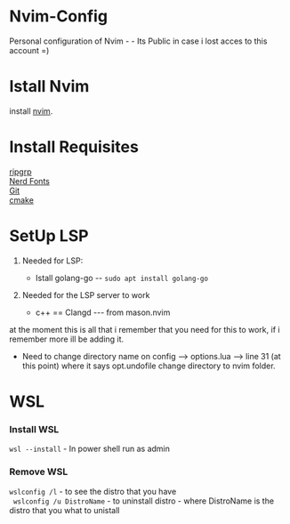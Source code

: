 # Nvim-Config
Personal configuration of Nvim - - Its Public in case i lost acces to this account  =)

# Istall Nvim
install [nvim](https://github.com/neovim/neovim/blob/master/INSTALL.md#install-from-source).

# Install Requisites
[ripgrp](https://github.com/BurntSushi/ripgrep?tab=readme-ov-file#installation)<br>
[Nerd Fonts](https://www.nerdfonts.com/font-downloads)<br>
[Git](https://git-scm.com/download/win)<br>
[cmake]()

# SetUp LSP
1. Needed for LSP: <br>
   - Istall golang-go -- `sudo apt install golang-go` <br>

2. Needed for the LSP server to work
   - c++  == Clangd  --- from mason.nvim

at the moment this is all that i remember that you need for this to work, if i remember more ill be adding it.


* Need to change directory name on config --> options.lua --> line 31 (at this point)  where it says opt.undofile change directory to nvim folder.

# WSL
### Install WSL
`wsl --install` - In power shell run as admin <br>


### Remove WSL
`wslconfig /l` - to see the distro that you have <br>`
wslconfig /u DistroName`  - to uninstall distro - where DistroName is the distro that you what to unistall <br>
